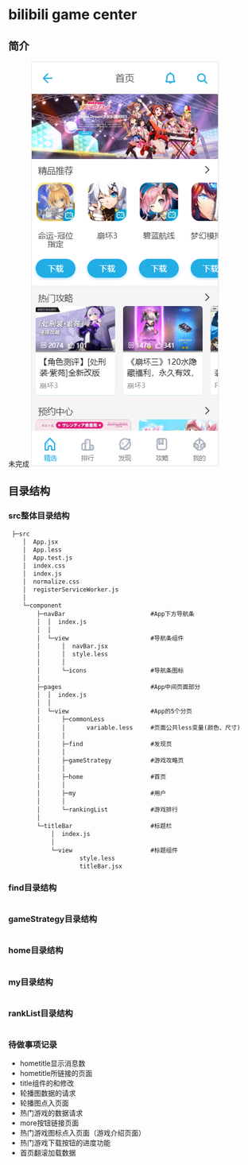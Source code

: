 # bilibili game center

## 简介
未完成
![avatar](/doc/home.png)

## 目录结构

### src整体目录结构
```
 ├─src
    │  App.jsx
    │  App.less
    │  App.test.js
    │  index.css
    │  index.js
    │  normalize.css
    │  registerServiceWorker.js
    │  
    └─component
        ├─navBar                        #App下方导航条
        │  │  index.js                  
        │  │  
        │  └─view                       #导航条组件
        │      │  navBar.jsx
        │      │  style.less
        │      │  
        │      └─icons                  #导航条图标 
        │               
        ├─pages                         #App中间页面部分
        │  │  index.js
        │  │  
        │  └─view                       #App的5个分页
        │      ├─commonLess
        │      │      variable.less     #页面公共less变量(颜色、尺寸)
        │      │      
        │      ├─find                   #发现页
        │      │      
        │      ├─gameStrategy           #游戏攻略页
        │      │      
        │      ├─home                   #首页
        │      │      
        │      ├─my                     #用户
        │      │      
        │      └─rankingList            #游戏排行
        │              
        └─titleBar                      #标题栏
            │  index.js
            │  
            └─view                      #标题组件
                    style.less
                    titleBar.jsx
```

### find目录结构
```
```

### gameStrategy目录结构
```
```
### home目录结构
```
```

### my目录结构
```
```
### rankList目录结构
```
```


### 待做事项记录
* hometitle显示消息数
* hometitle所链接的页面
* title组件的<a>和<Link/>修改
* 轮播图数据的请求
* 轮播图点入页面
* 热门游戏的数据请求
* more按钮链接页面
* 热门游戏图标点入页面（游戏介绍页面）
* 热门游戏下载按钮的进度功能
* 首页翻滚加载数据


